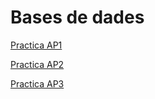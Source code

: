 # Bases de dades

<a href="https://github.com/MarcGarcia03/Bases-de-dades/tree/main/Ap1/">Practica AP1</a>

<a href="https://github.com/MarcGarcia03/Bases-de-dades/tree/main/Ap2/">Practica AP2</a>

<a href="https://github.com/MarcGarcia03/Bases-de-dades/tree/main/Ap3/">Practica AP3</a>
